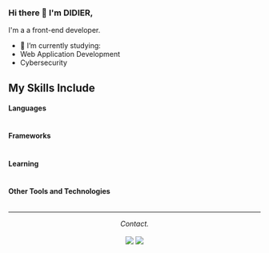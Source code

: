 ### Hi there 👋 I'm DIDIER,

I'm a a front-end developer.

- 🔭 I’m currently studying: 
- Web Application Development
- Cybersecurity

## My Skills Include

<h4> Languages </h4>
<span> 
    <img src="https://skillicons.dev/icons?i=js,html,css,sasswasm](https://skillicons.dev)" alt="">
</span>

<h4> Frameworks </h4>
<span>
    <img src="https://skillicons.dev/icons?i=bootstrap,tailwind,react,angular](https://skillicons.dev)" alt="">
</span>

<h4> Learning </h4>
<span>
    <img src="https://skillicons.dev/icons?i=py,java](https://skillicons.dev)" alt="">
</span>


<h4> Other Tools and Technologies </h4>
<span>
    <img src="https://skillicons.dev/icons?i=nodejs,netlify,github,git,figma,discord](https://skillicons.dev)" alt="">
</span>






<hr>
<p align="center">
   <i>Contact.</i>
   <br>
<br>	
<a target="_blank" href="https://www.linkedin.com/in/gino-kinder-/"><img src="https://img.shields.io/badge/-LinkedIn-0077B5?style=for-the-badge&logo=Linkedin&logoColor=white"></img></a>
<a target="_blank" href="kinderknechddidier@gmail.com"><img src="https://img.shields.io/badge/-Gmail-D14836?style=for-the-badge&logo=Gmail&logoColor=white"></img></a>
<br>
</p>
